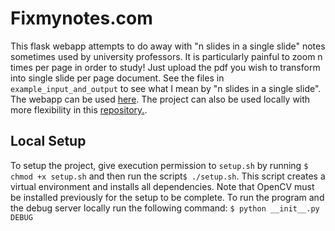 # Fixmynotes.com

This flask webapp  attempts to do away with "n slides in a single slide" notes sometimes used by university professors. It is particularly painful to zoom n times per page in order to study! Just upload the pdf you wish to transform into single slide per page document. See the files in ```example_input_and_output``` to see what I mean by "n slides in a single slide". The webapp can be used [here](http://fixmynotes.com). The project can also be used locally with more flexibility in this [repository.](https://github.com/mariowr2/PDF_Splitter).

## Local Setup
To setup the project, give execution permission to ```setup.sh```  by running ```$ chmod +x setup.sh``` and then run the script```$ ./setup.sh```. This script creates a virtual environment and installs all dependencies. Note that OpenCV must be installed previously for the setup to be complete. To run the program and the debug server locally run the following command:
```$ python __init__.py DEBUG```


